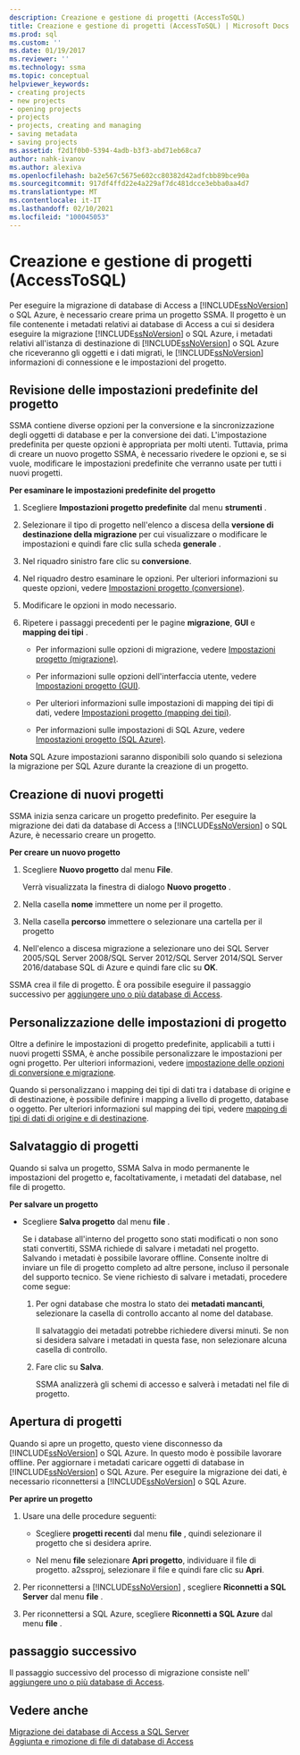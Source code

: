 ```yaml
---
description: Creazione e gestione di progetti (AccessToSQL)
title: Creazione e gestione di progetti (AccessToSQL) | Microsoft Docs
ms.prod: sql
ms.custom: ''
ms.date: 01/19/2017
ms.reviewer: ''
ms.technology: ssma
ms.topic: conceptual
helpviewer_keywords:
- creating projects
- new projects
- opening projects
- projects
- projects, creating and managing
- saving metadata
- saving projects
ms.assetid: f2d1f0b0-5394-4adb-b3f3-abd71eb68ca7
author: nahk-ivanov
ms.author: alexiva
ms.openlocfilehash: ba2e567c5675e602cc80382d42adfcbb89bce90a
ms.sourcegitcommit: 917df4ffd22e4a229af7dc481dcce3ebba0aa4d7
ms.translationtype: MT
ms.contentlocale: it-IT
ms.lasthandoff: 02/10/2021
ms.locfileid: "100045053"
---
```

# <a name="creating-and-managing-projects-accesstosql"></a>Creazione e gestione di progetti (AccessToSQL)
Per eseguire la migrazione di database di Access a [!INCLUDE[ssNoVersion](../../includes/ssnoversion-md.md)] o SQL Azure, è necessario creare prima un progetto SSMA. Il progetto è un file contenente i metadati relativi ai database di Access a cui si desidera eseguire la migrazione [!INCLUDE[ssNoVersion](../../includes/ssnoversion-md.md)] o SQL Azure, i metadati relativi all'istanza di destinazione di [!INCLUDE[ssNoVersion](../../includes/ssnoversion-md.md)] o SQL Azure che riceveranno gli oggetti e i dati migrati, le [!INCLUDE[ssNoVersion](../../includes/ssnoversion-md.md)] informazioni di connessione e le impostazioni del progetto.  
  
## <a name="reviewing-default-project-settings"></a>Revisione delle impostazioni predefinite del progetto  
SSMA contiene diverse opzioni per la conversione e la sincronizzazione degli oggetti di database e per la conversione dei dati. L'impostazione predefinita per queste opzioni è appropriata per molti utenti. Tuttavia, prima di creare un nuovo progetto SSMA, è necessario rivedere le opzioni e, se si vuole, modificare le impostazioni predefinite che verranno usate per tutti i nuovi progetti.  
  
**Per esaminare le impostazioni predefinite del progetto**  
  
1.  Scegliere **Impostazioni progetto predefinite** dal menu **strumenti** .  
  
2.  Selezionare il tipo di progetto nell'elenco a discesa della **versione di destinazione della migrazione** per cui visualizzare o modificare le impostazioni e quindi fare clic sulla scheda **generale** .  
  
3.  Nel riquadro sinistro fare clic su **conversione**.  
  
4.  Nel riquadro destro esaminare le opzioni. Per ulteriori informazioni su queste opzioni, vedere [Impostazioni progetto (conversione)](./project-settings-conversion-accesstosql.md).  
  
5.  Modificare le opzioni in modo necessario.  
  
6.  Ripetere i passaggi precedenti per le pagine **migrazione**, **GUI** e **mapping dei tipi** .  
  
    -   Per informazioni sulle opzioni di migrazione, vedere [Impostazioni progetto (migrazione)](./project-settings-migration-accesstosql.md).  
  
    -   Per informazioni sulle opzioni dell'interfaccia utente, vedere [Impostazioni progetto (GUI)](../sybase/project-settings-gui-sybasetosql.md).  
  
    -   Per ulteriori informazioni sulle impostazioni di mapping dei tipi di dati, vedere [Impostazioni progetto (mapping dei tipi)](./project-settings-type-mapping-accesstosql.md).  
  
    -   Per informazioni sulle impostazioni di SQL Azure, vedere [Impostazioni progetto (SQL Azure)](./project-settings-azure-sql-db-accesstosql.md).  
  
**Nota** SQL Azure impostazioni saranno disponibili solo quando si seleziona la migrazione per SQL Azure durante la creazione di un progetto.  
  
## <a name="creating-new-projects"></a>Creazione di nuovi progetti  
SSMA inizia senza caricare un progetto predefinito. Per eseguire la migrazione dei dati da database di Access a [!INCLUDE[ssNoVersion](../../includes/ssnoversion-md.md)] o SQL Azure, è necessario creare un progetto.  
  
**Per creare un nuovo progetto**  
  
1.  Scegliere **Nuovo progetto** dal menu **File**.  
  
    Verrà visualizzata la finestra di dialogo **Nuovo progetto** .  
  
2.  Nella casella **nome** immettere un nome per il progetto.  
  
3.  Nella casella **percorso** immettere o selezionare una cartella per il progetto  
  
4.  Nell'elenco a discesa migrazione a selezionare uno dei SQL Server 2005/SQL Server 2008/SQL Server 2012/SQL Server 2014/SQL Server 2016/database SQL di Azure e quindi fare clic su **OK**.  
  
SSMA crea il file di progetto. È ora possibile eseguire il passaggio successivo per [aggiungere uno o più database di Access](adding-and-removing-access-database-files-accesstosql.md).  
  
## <a name="customizing-project-settings"></a>Personalizzazione delle impostazioni di progetto  
Oltre a definire le impostazioni di progetto predefinite, applicabili a tutti i nuovi progetti SSMA, è anche possibile personalizzare le impostazioni per ogni progetto. Per ulteriori informazioni, vedere [impostazione delle opzioni di conversione e migrazione](setting-conversion-and-migration-options-accesstosql.md).  
  
Quando si personalizzano i mapping dei tipi di dati tra i database di origine e di destinazione, è possibile definire i mapping a livello di progetto, database o oggetto. Per ulteriori informazioni sul mapping dei tipi, vedere [mapping di tipi di dati di origine e di destinazione](mapping-source-and-target-data-types-accesstosql.md).  
  
## <a name="saving-projects"></a>Salvataggio di progetti  
Quando si salva un progetto, SSMA Salva in modo permanente le impostazioni del progetto e, facoltativamente, i metadati del database, nel file di progetto.  
  
**Per salvare un progetto**  
  
-   Scegliere **Salva progetto** dal menu **file** .  
  
    Se i database all'interno del progetto sono stati modificati o non sono stati convertiti, SSMA richiede di salvare i metadati nel progetto. Salvando i metadati è possibile lavorare offline. Consente inoltre di inviare un file di progetto completo ad altre persone, incluso il personale del supporto tecnico. Se viene richiesto di salvare i metadati, procedere come segue:  
  
    1.  Per ogni database che mostra lo stato dei **metadati mancanti**, selezionare la casella di controllo accanto al nome del database.  
  
        Il salvataggio dei metadati potrebbe richiedere diversi minuti. Se non si desidera salvare i metadati in questa fase, non selezionare alcuna casella di controllo.  
  
    2.  Fare clic su **Salva**.  
  
        SSMA analizzerà gli schemi di accesso e salverà i metadati nel file di progetto.  
  
## <a name="opening-projects"></a>Apertura di progetti  
Quando si apre un progetto, questo viene disconnesso da [!INCLUDE[ssNoVersion](../../includes/ssnoversion-md.md)] o SQL Azure. In questo modo è possibile lavorare offline. Per aggiornare i metadati caricare oggetti di database in [!INCLUDE[ssNoVersion](../../includes/ssnoversion-md.md)] o SQL Azure. Per eseguire la migrazione dei dati, è necessario riconnettersi a [!INCLUDE[ssNoVersion](../../includes/ssnoversion-md.md)] o SQL Azure.  
  
**Per aprire un progetto**  
  
1.  Usare una delle procedure seguenti:  
  
    -   Scegliere **progetti recenti** dal menu **file** , quindi selezionare il progetto che si desidera aprire.  
  
    -   Nel menu **file** selezionare **Apri progetto**, individuare il file di progetto. a2ssproj, selezionare il file e quindi fare clic su **Apri**.  
  
2.  Per riconnettersi a [!INCLUDE[ssNoVersion](../../includes/ssnoversion-md.md)] , scegliere **Riconnetti a SQL Server** dal menu **file** .  
  
3.  Per riconnettersi a SQL Azure, scegliere **Riconnetti a SQL Azure** dal menu **file** .  
  
## <a name="next-step"></a>passaggio successivo  
Il passaggio successivo del processo di migrazione consiste nell' [aggiungere uno o più database di Access](adding-and-removing-access-database-files-accesstosql.md).  
  
## <a name="see-also"></a>Vedere anche  
[Migrazione dei database di Access a SQL Server](migrating-access-databases-to-sql-server-azure-sql-db-accesstosql.md)  
[Aggiunta e rimozione di file di database di Access](adding-and-removing-access-database-files-accesstosql.md)  
